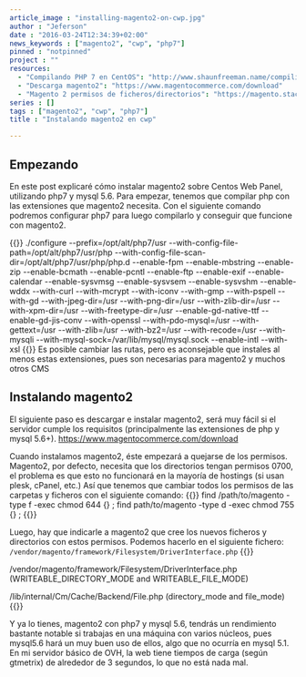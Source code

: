 ```yaml
---
article_image : "installing-magento2-on-cwp.jpg"
author : "Jeferson"
date : "2016-03-24T12:34:39+02:00"
news_keywords : ["magento2", "cwp", "php7"]
pinned : "notpinned"
project : ""
resources:
  - "Compilando PHP 7 en CentOS": "http://www.shaunfreeman.name/compiling-php-7-on-centos/"
  - "Descarga magento2": "https://www.magentocommerce.com/download"
  - "Magento 2 permisos de ficheros/directorios": "https://magento.stackexchange.com/questions/91870/magento-2-folder-file-permissions"
series : []
tags : ["magento2", "cwp", "php7"]
title : "Instalando magento2 en cwp"

---
```

## Empezando
En este post explicaré cómo instalar magento2 sobre Centos Web Panel, utilizando php7 y mysql 5.6. Para empezar, tenemos que compilar php con las extensiones que magento2 necesita. Con el siguiente comando podremos configurar php7 para luego compilarlo y conseguir que funcione con magento2.
<!--more-->

{{<highlight sh>}}
./configure
--prefix=/opt/alt/php7/usr
--with-config-file-path=/opt/alt/php7/usr/php
--with-config-file-scan-dir=/opt/alt/php7/usr/php/php.d
--enable-fpm
--enable-mbstring
--enable-zip
--enable-bcmath
--enable-pcntl
--enable-ftp
--enable-exif
--enable-calendar
--enable-sysvmsg
--enable-sysvsem
--enable-sysvshm
--enable-wddx
--with-curl
--with-mcrypt
--with-iconv
--with-gmp
--with-pspell
--with-gd
--with-jpeg-dir=/usr
--with-png-dir=/usr
--with-zlib-dir=/usr
--with-xpm-dir=/usr
--with-freetype-dir=/usr
--enable-gd-native-ttf
--enable-gd-jis-conv
--with-openssl
--with-pdo-mysql=/usr
--with-gettext=/usr
--with-zlib=/usr
--with-bz2=/usr
--with-recode=/usr
--with-mysqli
--with-mysql-sock=/var/lib/mysql/mysql.sock
--enable-intl
--with-xsl
{{</highlight>}}
Es posible cambiar las rutas, pero es aconsejable que instales al menos estas extensiones, pues son necesarias para magento2 y muchos otros CMS

## Instalando magento2

El siguiente paso es descargar e instalar magento2, será muy fácil si el servidor cumple los requisitos (principalmente las extensiones de php y mysql 5.6+).
https://www.magentocommerce.com/download

Cuando instalamos magento2, éste empezará a quejarse de los permisos. Magento2, por defecto, necesita que los directorios tengan permisos 0700, el problema es que esto no funcionará en la mayoría de hostings (si usan plesk, cPanel, etc.) Así que tenemos que cambiar todos los permisos de las carpetas y ficheros con el siguiente comando:
{{<highlight sh>}}
find /path/to/magento -type f -exec chmod 644 {} \;
find path/to/magento -type d -exec chmod 755 {} \;
{{</highlight>}}

Luego, hay que indicarle a magento2 que cree los nuevos ficheros y directorios con estos permisos. Podemos hacerlo en el siguiente fichero:
`/vendor/magento/framework/Filesystem/DriverInterface.php`
{{<highlight sh>}}

/vendor/magento/framework/Filesystem/DriverInterface.php
(WRITEABLE_DIRECTORY_MODE and WRITEABLE_FILE_MODE)

/lib/internal/Cm/Cache/Backend/File.php
(directory_mode and file_mode)
{{</highlight>}}

Y ya lo tienes, magento2 con php7 y mysql 5.6, tendrás un rendimiento bastante notable si trabajas en una máquina con varios núcleos, pues mysql5.6 hará un muy buen uso de ellos, algo que no ocurría en mysql 5.1. En mi servidor básico de OVH, la web tiene tiempos de carga (según gtmetrix) de alrededor de 3 segundos, lo que no está nada mal.
